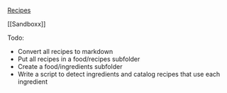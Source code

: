 [Recipes](/wiki/Recipes.md)

[[Sandboxx]]

Todo:

* Convert all recipes to markdown
* Put all recipes in a food/recipes subfolder
* Create a food/ingredients subfolder
* Write a script to detect ingredients and catalog recipes that use each ingredient

